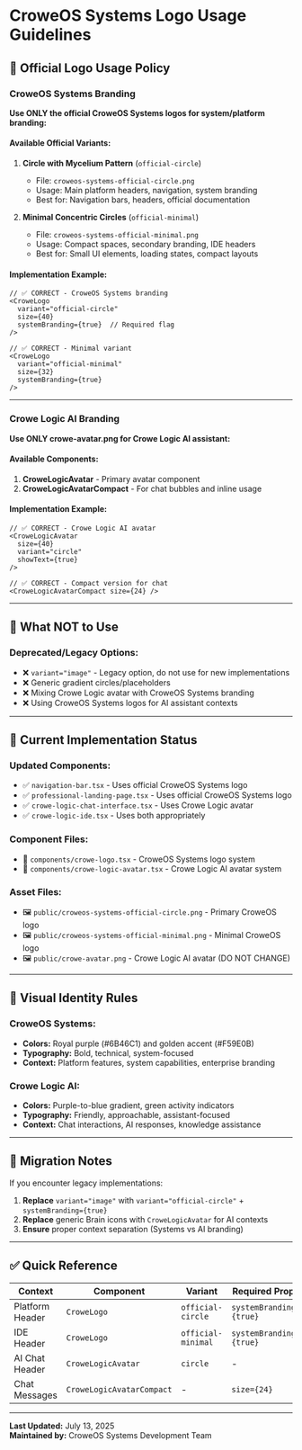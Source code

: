 # CroweOS Systems Logo Usage Guidelines

## 🎯 **Official Logo Usage Policy**

### **CroweOS Systems Branding**
**Use ONLY the official CroweOS Systems logos for system/platform branding:**

#### **Available Official Variants:**
1. **Circle with Mycelium Pattern** (`official-circle`)
   - File: `croweos-systems-official-circle.png` 
   - Usage: Main platform headers, navigation, system branding
   - Best for: Navigation bars, headers, official documentation

2. **Minimal Concentric Circles** (`official-minimal`) 
   - File: `croweos-systems-official-minimal.png`
   - Usage: Compact spaces, secondary branding, IDE headers
   - Best for: Small UI elements, loading states, compact layouts

#### **Implementation Example:**
```tsx
// ✅ CORRECT - CroweOS Systems branding
<CroweLogo 
  variant="official-circle"
  size={40}
  systemBranding={true}  // Required flag
/>

// ✅ CORRECT - Minimal variant
<CroweLogo 
  variant="official-minimal"
  size={32}
  systemBranding={true}
/>
```

---

### **Crowe Logic AI Branding**
**Use ONLY crowe-avatar.png for Crowe Logic AI assistant:**

#### **Available Components:**
1. **CroweLogicAvatar** - Primary avatar component
2. **CroweLogicAvatarCompact** - For chat bubbles and inline usage

#### **Implementation Example:**
```tsx
// ✅ CORRECT - Crowe Logic AI avatar
<CroweLogicAvatar 
  size={40}
  variant="circle"
  showText={true}
/>

// ✅ CORRECT - Compact version for chat
<CroweLogicAvatarCompact size={24} />
```

---

## 🚫 **What NOT to Use**

### **Deprecated/Legacy Options:**
- ❌ `variant="image"` - Legacy option, do not use for new implementations
- ❌ Generic gradient circles/placeholders
- ❌ Mixing Crowe Logic avatar with CroweOS Systems branding
- ❌ Using CroweOS Systems logos for AI assistant contexts

---

## 📍 **Current Implementation Status**

### **Updated Components:**
- ✅ `navigation-bar.tsx` - Uses official CroweOS Systems logo
- ✅ `professional-landing-page.tsx` - Uses official CroweOS Systems logo  
- ✅ `crowe-logic-chat-interface.tsx` - Uses Crowe Logic avatar
- ✅ `crowe-logic-ide.tsx` - Uses both appropriately

### **Component Files:**
- 📁 `components/crowe-logo.tsx` - CroweOS Systems logo system
- 📁 `components/crowe-logic-avatar.tsx` - Crowe Logic AI avatar system

### **Asset Files:**
- 🖼️ `public/croweos-systems-official-circle.png` - Primary CroweOS logo
- 🖼️ `public/croweos-systems-official-minimal.png` - Minimal CroweOS logo  
- 🖼️ `public/crowe-avatar.png` - Crowe Logic AI avatar (DO NOT CHANGE)

---

## 🎨 **Visual Identity Rules**

### **CroweOS Systems:**
- **Colors:** Royal purple (#6B46C1) and golden accent (#F59E0B)
- **Typography:** Bold, technical, system-focused
- **Context:** Platform features, system capabilities, enterprise branding

### **Crowe Logic AI:**
- **Colors:** Purple-to-blue gradient, green activity indicators
- **Typography:** Friendly, approachable, assistant-focused  
- **Context:** Chat interactions, AI responses, knowledge assistance

---

## 🔄 **Migration Notes**

If you encounter legacy implementations:

1. **Replace** `variant="image"` with `variant="official-circle"` + `systemBranding={true}`
2. **Replace** generic Brain icons with `CroweLogicAvatar` for AI contexts
3. **Ensure** proper context separation (Systems vs AI branding)

---

## ✅ **Quick Reference**

| Context | Component | Variant | Required Props |
|---------|-----------|---------|----------------|
| Platform Header | `CroweLogo` | `official-circle` | `systemBranding={true}` |
| IDE Header | `CroweLogo` | `official-minimal` | `systemBranding={true}` |
| AI Chat Header | `CroweLogicAvatar` | `circle` | - |
| Chat Messages | `CroweLogicAvatarCompact` | - | `size={24}` |

---

**Last Updated:** July 13, 2025  
**Maintained by:** CroweOS Systems Development Team
